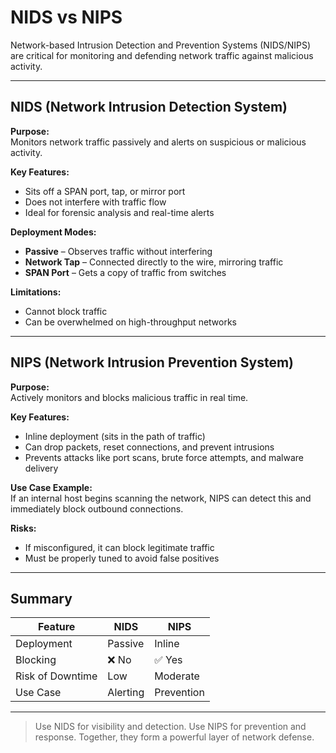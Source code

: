 # NIDS vs NIPS

Network-based Intrusion Detection and Prevention Systems (NIDS/NIPS) are critical for monitoring and defending network traffic against malicious activity.

---

## NIDS (Network Intrusion Detection System)

**Purpose:**  
Monitors network traffic passively and alerts on suspicious or malicious activity.

**Key Features:**
- Sits off a SPAN port, tap, or mirror port
- Does not interfere with traffic flow
- Ideal for forensic analysis and real-time alerts

**Deployment Modes:**
- **Passive** – Observes traffic without interfering
- **Network Tap** – Connected directly to the wire, mirroring traffic
- **SPAN Port** – Gets a copy of traffic from switches

**Limitations:**
- Cannot block traffic
- Can be overwhelmed on high-throughput networks

---

## NIPS (Network Intrusion Prevention System)

**Purpose:**  
Actively monitors and blocks malicious traffic in real time.

**Key Features:**
- Inline deployment (sits in the path of traffic)
- Can drop packets, reset connections, and prevent intrusions
- Prevents attacks like port scans, brute force attempts, and malware delivery

**Use Case Example:**  
If an internal host begins scanning the network, NIPS can detect this and immediately block outbound connections.

**Risks:**
- If misconfigured, it can block legitimate traffic
- Must be properly tuned to avoid false positives

---

## Summary

| Feature | NIDS | NIPS |
|--------|------|------|
| Deployment | Passive | Inline |
| Blocking | ❌ No | ✅ Yes |
| Risk of Downtime | Low | Moderate |
| Use Case | Alerting | Prevention |

---

> Use NIDS for visibility and detection. Use NIPS for prevention and response. Together, they form a powerful layer of network defense.

